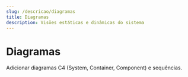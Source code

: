 ```yaml
---
slug: /descricao/diagramas
title: Diagramas
description: Visões estáticas e dinâmicas do sistema
---
```


# Diagramas

Adicionar diagramas C4 (System, Container, Component) e sequências.
